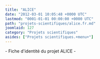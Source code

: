 ```yaml
---
title: "ALICE"
date: "2012-03-01 10:05:48 +0000 UTC"
lastmod: "0001-01-01 00:00:00 +0000 UTC"
path: "projets-scientifiques/alice.fr.md"
joomlaid: 127
category: "Projets scientifiques"
asides: ["Projets scientifiques.+menu+"]
---
```

\- Fiche d'identité du projet ALICE -
